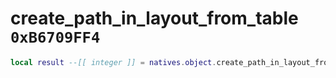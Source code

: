 # create_path_in_layout_from_table `0xB6709FF4`

```lua
local result --[[ integer ]] = natives.object.create_path_in_layout_from_table(_unk0 --[[ integer ]], _unk1 --[[ integer ]], _unk2 --[[ integer ]])
```